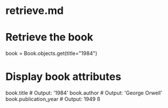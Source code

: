 # retrieve.md

# Retrieve the book
book = Book.objects.get(title="1984")

# Display book attributes
book.title          # Output: '1984'
book.author         # Output: 'George Orwell'
book.publication_year  # Output: 1949
ß